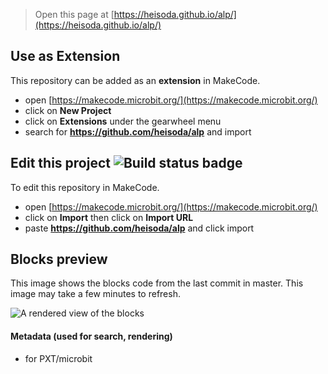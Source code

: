 
> Open this page at [https://heisoda.github.io/alp/](https://heisoda.github.io/alp/)

## Use as Extension

This repository can be added as an **extension** in MakeCode.

* open [https://makecode.microbit.org/](https://makecode.microbit.org/)
* click on **New Project**
* click on **Extensions** under the gearwheel menu
* search for **https://github.com/heisoda/alp** and import

## Edit this project ![Build status badge](https://github.com/heisoda/alp/workflows/MakeCode/badge.svg)

To edit this repository in MakeCode.

* open [https://makecode.microbit.org/](https://makecode.microbit.org/)
* click on **Import** then click on **Import URL**
* paste **https://github.com/heisoda/alp** and click import

## Blocks preview

This image shows the blocks code from the last commit in master.
This image may take a few minutes to refresh.

![A rendered view of the blocks](https://github.com/heisoda/alp/raw/master/.github/makecode/blocks.png)

#### Metadata (used for search, rendering)

* for PXT/microbit
<script src="https://makecode.com/gh-pages-embed.js"></script><script>makeCodeRender("{{ site.makecode.home_url }}", "{{ site.github.owner_name }}/{{ site.github.repository_name }}");</script>
